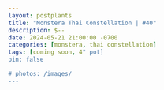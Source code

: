 ```yaml
---
layout: postplants
title: "Monstera Thai Constellation | #40"
description: $--
date: 2024-05-21 21:00:00 -0700
categories: [monstera, thai constellation]
tags: [coming soon, 4" pot]
pin: false

# photos: /images/
---
```

